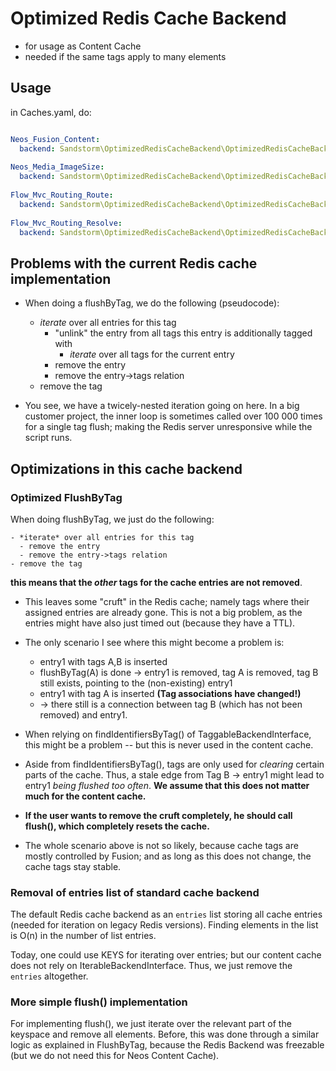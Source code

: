 # Optimized Redis Cache Backend

* for usage as Content Cache
* needed if the same tags apply to many elements

## Usage


in Caches.yaml, do:

```yaml

Neos_Fusion_Content:
  backend: Sandstorm\OptimizedRedisCacheBackend\OptimizedRedisCacheBackend
  
Neos_Media_ImageSize:
  backend: Sandstorm\OptimizedRedisCacheBackend\OptimizedRedisCacheBackend
  
Flow_Mvc_Routing_Route:
  backend: Sandstorm\OptimizedRedisCacheBackend\OptimizedRedisCacheBackend
  
Flow_Mvc_Routing_Resolve:
  backend: Sandstorm\OptimizedRedisCacheBackend\OptimizedRedisCacheBackend

```

## Problems with the current Redis cache implementation

* When doing a flushByTag, we do the following (pseudocode):
  - *iterate* over all entries for this tag
    - "unlink" the entry from all tags this entry is additionally tagged with
      - *iterate* over all tags for the current entry
    - remove the entry
    - remove the entry->tags relation
  - remove the tag

* You see, we have a twicely-nested iteration going on here. In a big customer
  project, the inner loop is sometimes called over 100 000 times for a single
  tag flush; making the Redis server unresponsive while the script runs.


## Optimizations in this cache backend

### Optimized FlushByTag

When doing flushByTag, we just do the following:

```
- *iterate* over all entries for this tag
  - remove the entry
  - remove the entry->tags relation
- remove the tag
```

**this means that the *other* tags for the cache entries are not removed**.
  
- This leaves some "cruft" in the Redis cache; namely tags where their assigned
  entries are already gone. This is not a big problem, as the entries might have also
  just timed out (because they have a TTL). 

- The only scenario I see where this might become a problem is:
  - entry1 with tags A,B is inserted
  - flushByTag(A) is done -> entry1 is removed, tag A is removed, tag B still exists, pointing to the (non-existing) entry1
  - entry1 with tag A is inserted **(Tag associations have changed!)**
  - -> there still is a connection between tag B (which has not been removed) and entry1.

- When relying on findIdentifiersByTag() of TaggableBackendInterface, this might be a problem -- but this is never
  used in the content cache.

- Aside from findIdentifiersByTag(), tags are only used for *clearing* certain parts of the cache. Thus, a stale
  edge from Tag B -> entry1 might lead to entry1 *being flushed too often*. **We assume that this does not matter much for the content
  cache.**

- **If the user wants to remove the cruft completely, he should call flush(), which completely resets the cache.**

- The whole scenario above is not so likely, because cache tags are mostly controlled by Fusion; and as long as
  this does not change, the cache tags stay stable.

### Removal of entries list of standard cache backend

The default Redis cache backend as an `entries` list storing all cache entries (needed for iteration on legacy
Redis versions). Finding elements in the list is O(n) in the number of list entries.

Today, one could use KEYS for iterating over entries; but our content cache does not rely on IterableBackendInterface.
Thus, we just remove the `entries` altogether. 

### More simple flush() implementation

For implementing flush(), we just iterate over the relevant part of the keyspace and remove all elements. Before, this
was done through a similar logic as explained in FlushByTag, because the Redis Backend was freezable (but we do not need
this for Neos Content Cache).
